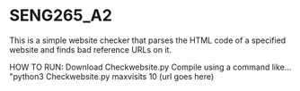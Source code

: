 # SENG265_A2

This is a simple website checker that parses the HTML code of a specified website and finds bad reference URLs on it.

HOW TO RUN:
Download Checkwebsite.py
Compile using a command like...
"python3 Checkwebsite.py maxvisits 10 (url goes here)
